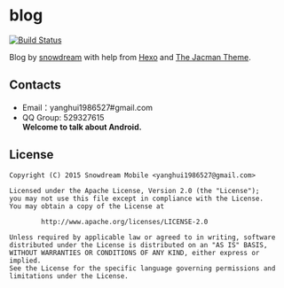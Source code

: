 # blog
[![Build Status](https://travis-ci.org/snowdream/blog.svg?branch=master)](https://travis-ci.org/snowdream/blog)

Blog by [snowdream][0] with help from [Hexo][1] and [The Jacman Theme][2].


## Contacts
* Email：yanghui1986527#gmail.com
* QQ Group: 529327615      
**Welcome to talk about Android.**

## License
```
Copyright (C) 2015 Snowdream Mobile <yanghui1986527@gmail.com>

Licensed under the Apache License, Version 2.0 (the "License");
you may not use this file except in compliance with the License.
You may obtain a copy of the License at

        http://www.apache.org/licenses/LICENSE-2.0

Unless required by applicable law or agreed to in writing, software
distributed under the License is distributed on an "AS IS" BASIS,
WITHOUT WARRANTIES OR CONDITIONS OF ANY KIND, either express or implied.
See the License for the specific language governing permissions and
limitations under the License.
```

[0]:http://snowdream.github.io/
[1]:http://hexo.io/
[2]:https://github.com/wuchong/jacman
